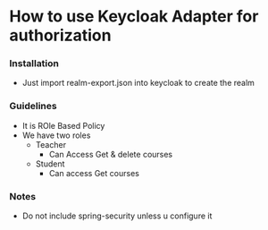 # How to use Keycloak Adapter for authorization

### Installation
* Just import realm-export.json into keycloak to create the realm

### Guidelines
* It is ROle Based Policy
* We have two roles
  * Teacher
    * Can Access Get & delete courses
  * Student
    * Can access Get courses

### Notes
* Do not include spring-security unless u configure it



[//]: # (* [Gradle Build Scans – insights for your project's build]&#40;https://scans.gradle.com#gradle&#41;)

